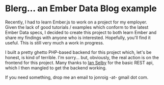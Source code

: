 Blerg... an Ember Data Blog example
================

Recently, I had to learn Ember.js to work on a project for my employer. Given the lack of good tutorials / examples which conform to the latest Ember Data specs, I decided to create this project to both learn Ember and share my findings with anyone who is interested. Hopefully, you'll find it useful. This is still very much a work in progress.

I built a pretty ghetto PHP-based backend for this project which, let's be honest, is kind of terrible. I'm sorry... but, obviously, the real action is on the frontend for this project. Many thanks to [Ian Selby](http://www.gen-x-design.com/archives/create-a-rest-api-with-php/) for the basic
REST api, which I then mangled to get the backend working.

If you need something, drop me an email to jonroig -at- gmail dot com.


